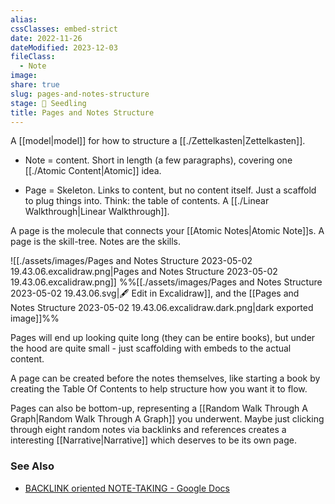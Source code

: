 ```yaml
---
alias: 
cssClasses: embed-strict
date: 2022-11-26
dateModified: 2023-12-03
fileClass:
  - Note
image: 
share: true
slug: pages-and-notes-structure
stage: 🌱 Seedling
title: Pages and Notes Structure
---
```


A [[model|model]] for how to structure a [[./Zettelkasten|Zettelkasten]].

- Note = content. Short in length (a few paragraphs), covering one [[./Atomic Content|Atomic]] idea. 

- Page = Skeleton. Links to content, but no content itself. Just a scaffold to plug things into. Think: the table of contents. A [[./Linear Walkthrough|Linear Walkthrough]].

A page is the molecule that connects your [[Atomic Notes|Atomic Note]]s.
A page is the skill-tree. Notes are the skills.

![[./assets/images/Pages and Notes Structure 2023-05-02 19.43.06.excalidraw.png|Pages and Notes Structure 2023-05-02 19.43.06.excalidraw.png]]
%%[[./assets/images/Pages and Notes Structure 2023-05-02 19.43.06.svg|🖋 Edit in Excalidraw]], and the [[Pages and Notes Structure 2023-05-02 19.43.06.excalidraw.dark.png|dark exported image]]%%

Pages will end up looking quite long (they can be entire books), but under the hood are quite small - just scaffolding with embeds to the actual content.

A page can be created before the notes themselves, like starting a book by creating the Table Of Contents to help structure how you want it to flow.

Pages can also be bottom-up, representing a [[Random Walk Through A Graph|Random Walk Through A Graph]] you underwent. Maybe just clicking through eight random notes via backlinks and references creates a interesting [[Narrative|Narrative]] which deserves to be its own page.

### See Also

- [BACKLINK oriented NOTE-TAKING - Google Docs](https://docs.google.com/document/d/13CP3zfbNJeTMzMyglqYFZdldzIduUrJ0KrMooQN8yuo/edit#)
